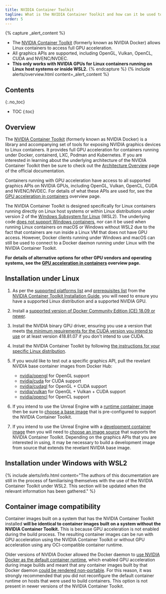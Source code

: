 ```yaml
---
title: NVIDIA Container Toolkit
tagline: What is the NVIDIA Container Toolkit and how can it be used to run Linux containers with full GPU acceleration?
order: 5
---
```


{% capture _alert_content %}
- The [NVIDIA Container Toolkit](https://github.com/NVIDIA/nvidia-docker) (formerly known as NVIDIA Docker) allows Linux containers to access full GPU acceleration.
- All graphics APIs are supported, including OpenGL, Vulkan, OpenCL, CUDA and NVENC/NVDEC.
- **This only works with NVIDIA GPUs for Linux containers running on Linux host systems or inside WSL2.**
{% endcapture %}
{% include alerts/overview.html content=_alert_content %}


## Contents
{:.no_toc}

* TOC
{:toc}


## Overview

The [NVIDIA Container Toolkit](https://github.com/NVIDIA/nvidia-docker) (formerly known as NVIDIA Docker) is a library and accompanying set of tools for exposing NVIDIA graphics devices to Linux containers. It provides full GPU acceleration for containers running under Docker, containerd, LXC, Podman and Kubernetes. If you are interested in learning about the underlying architecture of the NVIDIA Container Toolkit then be sure to check out the [Architecture Overview](https://docs.nvidia.com/datacenter/cloud-native/container-toolkit/arch-overview.html) page of the official documentation.

Containers running with GPU acceleration have access to all supported graphics APIs on NVIDIA GPUs, including OpenGL, Vulkan, OpenCL, CUDA and NVENC/NVDEC. For details of what these APIs are used for, see the [GPU acceleration in containers](./gpu-acceleration) overview page.

The NVIDIA Container Toolkit is designed specifically for Linux containers running directly on Linux host systems or within Linux distributions under version 2 of the [Windows Subsystem for Linux](https://docs.microsoft.com/en-us/windows/wsl/) (WSL2). The underlying code [does not support Windows containers](https://github.com/NVIDIA/nvidia-docker/wiki/Frequently-Asked-Questions#platform-support), nor can it be used when running Linux containers on macOS or Windows without WSL2 due to the fact that containers are run inside a Linux VM that does not have GPU access. However, Docker clients running under Windows and macOS can still be used to connect to a Docker daemon running under Linux with the NVIDIA Container Toolkit.

**For details of alternative options for other GPU vendors and operating systems, see the [GPU acceleration in containers](./gpu-acceleration) overview page.**


## Installation under Linux

1. As per the [supported platforms list](https://docs.nvidia.com/datacenter/cloud-native/container-toolkit/install-guide.html#supported-platforms) and [prerequisites list](https://docs.nvidia.com/datacenter/cloud-native/container-toolkit/install-guide.html#pre-requisites) from the [NVIDIA Container Toolkit Installation Guide](https://docs.nvidia.com/datacenter/cloud-native/container-toolkit/install-guide.html), you will need to ensure you have a supported Linux distribution and a supported NVIDIA GPU.

2. Install a [supported version of Docker Community Edition (CE) 18.09 or newer](https://docs.nvidia.com/datacenter/cloud-native/container-toolkit/install-guide.html#container-runtimes).

3. Install the NVIDIA binary GPU driver, ensuring you use a version that meets [the minimum requirements for the CUDA version you intend to use](https://docs.nvidia.com/cuda/cuda-toolkit-release-notes/index.html#cuda-major-component-versions) or at least version 418.81.07 if you don't intend to use CUDA.

4. Install the NVIDIA Container Toolkit by following [the instructions for your specific Linux distribution](https://docs.nvidia.com/datacenter/cloud-native/container-toolkit/install-guide.html#docker).

5. If you would like to test out a specific graphics API, pull the revelant NVIDIA base container images from Docker Hub:
    
    - [nvidia/opengl](https://hub.docker.com/r/nvidia/opengl/) for OpenGL support
    - [nvidia/cuda](https://hub.docker.com/r/nvidia/cuda/) for CUDA support
    - [nvidia/cudagl](https://hub.docker.com/r/nvidia/cudagl/) for OpenGL + CUDA support
    - [nvidia/vulkan](https://hub.docker.com/r/nvidia/vulkan/) for OpenGL + Vulkan + CUDA support
    - [nvidia/opencl](https://hub.docker.com/r/nvidia/opencl/) for OpenCL support

6. If you intend to use the Unreal Engine with a [runtime container image](./image-types) then be sure to [choose a base image](../obtaining-images/image-sources#sources-of-unreal-engine-runtime-images) that is pre-configured to support the NVIDIA Container Toolkit.

6. If you intend to use the Unreal Engine with a [development container image](./image-types) then you will need to [choose an image source](../obtaining-images/image-sources#sources-of-unreal-engine-development-images) that supports the NVIDIA Container Toolkit. Depending on the graphics APIs that you are interested in using, it may be necessary to build a development image from source that extends the revelant NVIDIA base image.


## Installation under Windows with WSL2

{% include alerts/info.html content="The authors of this documentation are still in the process of familiarising themselves with the use of the NVIDIA Container Toolkit under WSL2. This section will be updated when the relevant information has been gathered." %}


## Container image compatibility

Container images built on a system that has the NVIDIA Container Toolkit installed **will be identical to container images built on a system without the NVIDIA Container Toolkit.** This is because GPU acceleration is not enabled during the build process. The resulting container images can be run with GPU acceleration using the NVIDIA Container Toolkit or without GPU acceleration using any OCI-compatible container runtime.

Older versions of NVIDIA Docker allowed the Docker daemon to [use NVIDIA Docker as the default container runtime](https://github.com/NVIDIA/nvidia-docker/wiki/Advanced-topics#default-runtime), which enabled GPU acceleration during image builds and meant that any container images built by that Docker daemon [could be rendered non-portable](https://github.com/NVIDIA/nvidia-docker/wiki/Frequently-Asked-Questions#can-i-use-the-gpu-during-a-container-build-ie-docker-build). For this reason, it was strongly recommended that you did not reconfigure the default container runtime on hosts that were used to build containers. This option is not present in newer versions of the NVIDIA Container Toolkit.
